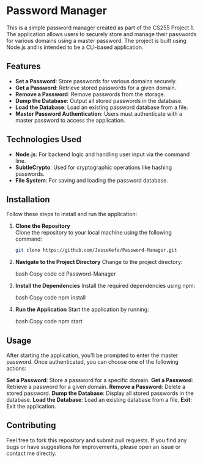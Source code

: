 # Password Manager

This is a simple password manager created as part of the CS255 Project 1. The application allows users to securely store and manage their passwords for various domains using a master password. The project is built using Node.js and is intended to be a CLI-based application.

## Features

- **Set a Password**: Store passwords for various domains securely.
- **Get a Password**: Retrieve stored passwords for a given domain.
- **Remove a Password**: Remove passwords from the storage.
- **Dump the Database**: Output all stored passwords in the database.
- **Load the Database**: Load an existing password database from a file.
- **Master Password Authentication**: Users must authenticate with a master password to access the application.

## Technologies Used

- **Node.js**: For backend logic and handling user input via the command line.
- **SubtleCrypto**: Used for cryptographic operations like hashing passwords.
- **File System**: For saving and loading the password database.

## Installation

Follow these steps to install and run the application:

1. **Clone the Repository**  
   Clone the repository to your local machine using the following command:

   ```bash
   git clone https://github.com/JesseKefa/Password-Manager.git

2. **Navigate to the Project Directory**
    Change to the project directory:

    bash
    Copy code
    cd Password-Manager

3. **Install the Dependencies**
    Install the required dependencies using npm:

    bash
    Copy code
    npm install

4. **Run the Application**
    Start the application by running:

    bash
    Copy code
    npm start

## Usage

After starting the application, you'll be prompted to enter the master password. Once authenticated, you can choose one of the following actions:

**Set a Password**: Store a password for a specific domain.
**Get a Password**: Retrieve a password for a given domain.
**Remove a Password**: Delete a stored password.
**Dump the Database**: Display all stored passwords in the database.
**Load the Database**: Load an existing database from a file.
**Exit**: Exit the application.

## Contributing

Feel free to fork this repository and submit pull requests. If you find any bugs or have suggestions for improvements, please open an issue or contact me directly.

